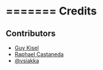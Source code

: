 =======
Credits
=======

## Contributors

-   [Guy Kisel](https://github.com/guykisel)
-   [Raphael Castaneda](https://github.com/raphaelcastaneda)
-   [@vsiakka](https://github.com/vsiakka)
